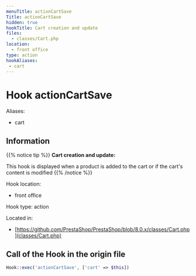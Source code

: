 ```yaml
---
menuTitle: actionCartSave
Title: actionCartSave
hidden: true
hookTitle: Cart creation and update
files:
  - classes/Cart.php
location:
  - front office
type: action
hookAliases:
 - cart
---
```


# Hook actionCartSave

Aliases: 
 - cart



## Information

{{% notice tip %}}
**Cart creation and update:** 

This hook is displayed when a product is added to the cart or if the cart's content is modified
{{% /notice %}}

Hook location:
  - front office

Hook type: action

Located in: 
  - [https://github.com/PrestaShop/PrestaShop/blob/8.0.x/classes/Cart.php](classes/Cart.php)

## Call of the Hook in the origin file

```php
Hook::exec('actionCartSave', ['cart' => $this])
```